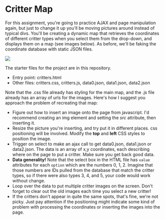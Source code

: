# Critter Map

For this assignment, you're going to practice AJAX and page manipulation again, but just to change it up you'll be moving pictures around instead of typical divs. You'll be creating a dynamic map that retrieves the coordinates of different critter types when you select them from the drop-down, and displays them on a map (see images below). As before, we'll be faking the coordinate database with static JSON files.

![](https://faculty.utrgv.edu/emmett.tomai/courses/3342/assignments/ajax/critter_map.png)



The starter files for the project are in this repository.

- Entry point: critters.html
- Other files: critters.css, critters.js, data0.json, data1.json, data2.json

Note that the .css file already has styling for the main map, and the .js file already has an array of urls for the images. Here's how I suggest you approach the problem of recreating that map:

- Figure out how to insert an image onto the page from javascript. I'd recommend creating an img element and setting the *src* attribute, then inserting it.
- Resize the picture you're inserting, and try put it in different places. css positioning will be involved. Modify the **top** and **left** CSS styles to position the image.
- Trigger on select to make an ajax call to get data0.json, data1.json or data2.json. The data is an array of x,y coordinates, each describing where on the page to put a critter. Make sure you get back good data.
- **Data generality!** Note that the select box in the HTML file has `value` attributes for each `option` which are the numbers 0, 1, 2. Imagine that those numbers are IDs pulled from the database that match the critter types, so if there were also types 3, 4, and 5, your code would work without change.
- Loop over the data to put multiple critter images on the screen. Don't forget to clear out the old images each time you select a new critter!
- If the critters don't appear in quite the same spots, that's fine, we're not picky. Just pay attention if the positioning might indicate some kind of problem with processing the coordinates or inserting the images into the page.
